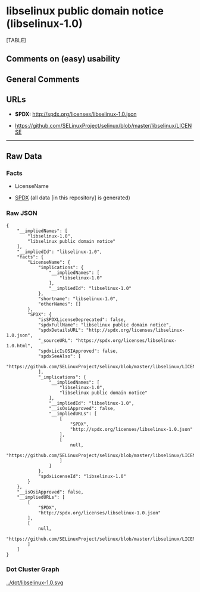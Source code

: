 libselinux public domain notice (libselinux-1.0)
================================================

[TABLE]

Comments on (easy) usability
----------------------------

General Comments
----------------

URLs
----

-   **SPDX:** http://spdx.org/licenses/libselinux-1.0.json

-   https://github.com/SELinuxProject/selinux/blob/master/libselinux/LICENSE

------------------------------------------------------------------------

Raw Data
--------

### Facts

-   LicenseName

-   [SPDX](https://spdx.org/licenses/libselinux-1.0.html "SPDX") (all
    data \[in this repository\] is generated)

### Raw JSON

    {
        "__impliedNames": [
            "libselinux-1.0",
            "libselinux public domain notice"
        ],
        "__impliedId": "libselinux-1.0",
        "facts": {
            "LicenseName": {
                "implications": {
                    "__impliedNames": [
                        "libselinux-1.0"
                    ],
                    "__impliedId": "libselinux-1.0"
                },
                "shortname": "libselinux-1.0",
                "otherNames": []
            },
            "SPDX": {
                "isSPDXLicenseDeprecated": false,
                "spdxFullName": "libselinux public domain notice",
                "spdxDetailsURL": "http://spdx.org/licenses/libselinux-1.0.json",
                "_sourceURL": "https://spdx.org/licenses/libselinux-1.0.html",
                "spdxLicIsOSIApproved": false,
                "spdxSeeAlso": [
                    "https://github.com/SELinuxProject/selinux/blob/master/libselinux/LICENSE"
                ],
                "_implications": {
                    "__impliedNames": [
                        "libselinux-1.0",
                        "libselinux public domain notice"
                    ],
                    "__impliedId": "libselinux-1.0",
                    "__isOsiApproved": false,
                    "__impliedURLs": [
                        [
                            "SPDX",
                            "http://spdx.org/licenses/libselinux-1.0.json"
                        ],
                        [
                            null,
                            "https://github.com/SELinuxProject/selinux/blob/master/libselinux/LICENSE"
                        ]
                    ]
                },
                "spdxLicenseId": "libselinux-1.0"
            }
        },
        "__isOsiApproved": false,
        "__impliedURLs": [
            [
                "SPDX",
                "http://spdx.org/licenses/libselinux-1.0.json"
            ],
            [
                null,
                "https://github.com/SELinuxProject/selinux/blob/master/libselinux/LICENSE"
            ]
        ]
    }

### Dot Cluster Graph

[../dot/libselinux-1.0.svg](../dot/libselinux-1.0.svg "../dot/libselinux-1.0.svg")
